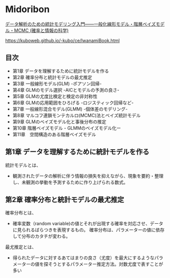 # Midoribon

<a target="_blank" href="https://www.amazon.co.jp/gp/product/400006973X/ref=as_li_tl?ie=UTF8&camp=247&creative=1211&creativeASIN=400006973X&linkCode=as2&tag=reaesjapan05-22&linkId=193d5bb35db89dc42f382607f2b59a4c">データ解析のための統計モデリング入門――一般化線形モデル・階層ベイズモデル・MCMC (確率と情報の科学)</a><img src="//ir-jp.amazon-adsystem.com/e/ir?t=reaesjapan05-22&l=am2&o=9&a=400006973X" width="1" height="1" border="0" alt="" style="border:none !important; margin:0px !important;" />

https://kuboweb.github.io/-kubo/ce/IwanamiBook.html

## 目次
- 第1章 データを理解するために統計モデルを作る
- 第2章 確率分布と統計モデルの最尤推定
- 第3章 一般線形モデル(GLM) -ポアソン回帰-
- 第4章 GLMのモデル選択 -AICとモデルの予測の良さ-
- 第5章 GLMの尤度比検定と検定の非対称性
- 第6章 GLMの応用範囲をひろげる  -ロジスティック回帰など-
- 第7章 一般線形混合モデル(GLMM) -個体差のモデリング-
- 第8章 マルコフ連鎖モンテカルロ(MCMC)法とベイズ統計モデル
- 第9章 GLMのベイズモデル化と事後分布の推定
- 第10章 階層ベイズモデル - GLMMのベイズモデル化ー
- 第11章　空間構造のある階層ベイズモデル

## 第1章 データを理解するために統計モデルを作る

統計モデルとは、

- 観測されたデータの解析に伴う情報の損失を抑えながら、現象を要約・整理し、未観測の挙動を予測するために作り上げられる数式。

## 第2章 確率分布と統計モデルの最尤推定

確率分布とは、

- 確率変数（random variable)の値とそれが出現する確率を対応させ、データに見られるばらつきを表現するもの。
確率分布は、パラメーターの値に依存して分布のカタチが変わる。

最尤推定とは、

- 得られたデータに対するあてはまりの良さ（尤度）を最大にするようなパラメーターの値を探そうとするパラメーター推定方法。対数尤度で表すことが多い
